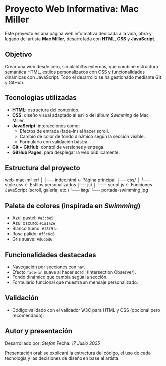 # Proyecto Web Informativa: Mac Miller

Este proyecto es una página web informativa dedicada a la vida, obra y legado del artista **Mac Miller**, desarrollada con **HTML**, **CSS** y **JavaScript**.

## Objetivo

Crear una web desde cero, sin plantillas externas, que combine estructura semántica HTML, estilos personalizados con CSS y funcionalidades dinámicas con JavaScript. Todo el desarrollo se ha gestionado mediante Git y GitHub.

## Tecnologías utilizadas

- **HTML**: estructura del contenido.
- **CSS**: diseño visual adaptado al estilo del álbum *Swimming* de Mac Miller.
- **JavaScript**: interacciones como:
  - Efectos de entrada (fade-in) al hacer scroll.
  - Cambio de color de fondo dinámico según la sección visible.
  - Formulario con validación básica.
- **Git + GitHub**: control de versiones y entrega.
- **GitHub Pages**: para desplegar la web públicamente.

## Estructura del proyecto

web-mac-miller/
│
├── index.html ← Página principal
├── css/
│ └── style.css ← Estilos personalizados
├── js/
│ └── script.js ← Funciones JavaScript (scroll, galería, etc.)
└── img/
  └── portada-swimming.jpg


## Paleta de colores (inspirada en *Swimming*)

- Azul pastel: `#a3cbe5`
- Azul oscuro: `#1a1a2e`
- Blanco humo: `#f8f9fa`
- Rosa pálido: `#f5c6c6`
- Gris suave: `#d6d6d6`

## Funcionalidades destacadas

-  Navegación por secciones con `nav`.
-  Efecto `fade-in` suave al hacer scroll (Intersection Observer).
-  Fondo dinámico que cambia según la sección.
-  Formulario funcional que muestra un mensaje personalizado.


## Validación

- Código validado con el validador W3C para HTML y CSS (opcional pero recomendado).

## Autor y presentación

Desarrollado por: *Stefan* 
Fecha: *17 Junio 2025*

Presentación oral: se explicará la estructura del código, el uso de cada tecnología y las decisiones de diseño en base al artista.